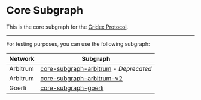 # Core Subgraph

This is the core subgraph for the [Gridex Protocol](https://gdx.org).

---

For testing purposes, you can use the following subgraph:

| Network  | Subgraph                                                                                                           |
| -------- | ------------------------------------------------------------------------------------------------------------------ |
| Arbitrum | [core-subgraph-arbitrum](https://api.studio.thegraph.com/query/43214/core-subgraph-arbitrum/v0.0.3) - _Deprecated_ |
| Arbitrum | [core-subgraph-arbitrum-v2](https://api.studio.thegraph.com/query/43214/core-subgraph-arbitrum-v2/v0.0.3)          |
| Goerli   | [core-subgraph-goerli](https://api.studio.thegraph.com/query/43214/core-subgraph-goerli/v0.0.6)                    |
